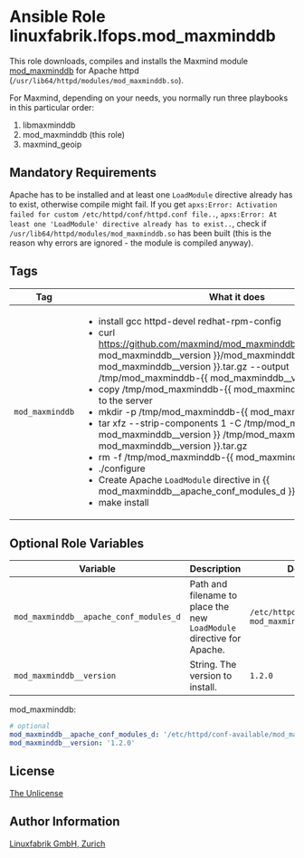 # Ansible Role linuxfabrik.lfops.mod_maxminddb

This role downloads, compiles and installs the Maxmind module [mod_maxminddb](https://github.com/maxmind/mod_maxminddb/) for Apache httpd (`/usr/lib64/httpd/modules/mod_maxminddb.so`).

For Maxmind, depending on your needs, you normally run three playbooks in this particular order:

1. libmaxminddb
2. mod_maxminddb (this role)
3. maxmind_geoip


## Mandatory Requirements

Apache has to be installed and at least one `LoadModule` directive already has to exist, otherwise compile might fail. If you get `apxs:Error: Activation failed for custom /etc/httpd/conf/httpd.conf file..`, `apxs:Error: At least one 'LoadModule' directive already has to exist..`, check if `/usr/lib64/httpd/modules/mod_maxminddb.so` has been built (this is the reason why errors are ignored - the module is compiled anyway).


## Tags

| Tag                   | What it does                                 |
| ---                   | ------------                                 |
| `mod_maxminddb`        | <ul><li>install gcc httpd-devel redhat-rpm-config</li><li>curl https://github.com/maxmind/mod_maxminddb/releases/download/{{ mod_maxminddb__version }}/mod_maxminddb-{{ mod_maxminddb__version }}.tar.gz --output /tmp/mod_maxminddb-{{ mod_maxminddb__version }}.tar.gz</li><li>copy /tmp/mod_maxminddb-{{ mod_maxminddb__version }}.tar.gz to the server</li><li>mkdir -p /tmp/mod_maxminddb-{{ mod_maxminddb__version }}</li><li>tar xfz --strip-components 1 -C /tmp/mod_maxminddb-{{ mod_maxminddb__version }} /tmp/mod_maxminddb-{{ mod_maxminddb__version }}.tar.gz</li><li>rm -f /tmp/mod_maxminddb-{{ mod_maxminddb__version }}.tar.gz</li><li>./configure</li><li>Create Apache `LoadModule` directive in {{ mod_maxminddb__apache_conf_modules_d }} </li><li>make install</li></ul> |


## Optional Role Variables

| Variable | Description | Default Value |
| -------- | ----------- | ------------- |
| `mod_maxminddb__apache_conf_modules_d` | Path and filename to place the new `LoadModule` directive for Apache. | `/etc/httpd/conf.modules.d/20-mod_maxminddb.conf` |
| `mod_maxminddb__version` | String. The version to install. | `1.2.0` |

mod_maxminddb:
```yaml
# optional
mod_maxminddb__apache_conf_modules_d: '/etc/httpd/conf-available/mod_maxminddb.conf'
mod_maxminddb__version: '1.2.0'
```


## License

[The Unlicense](https://unlicense.org/)


## Author Information

[Linuxfabrik GmbH, Zurich](https://www.linuxfabrik.ch)
